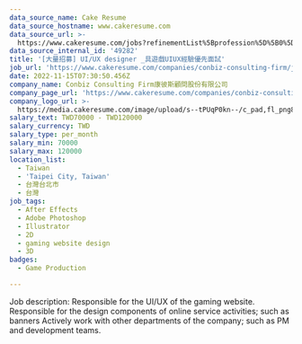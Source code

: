 ```yaml
---
data_source_name: Cake Resume
data_source_hostname: www.cakeresume.com
data_source_url: >-
  https://www.cakeresume.com/jobs?refinementList%5Bprofession%5D%5B0%5D=game-production&range%5Bsalary_range%5D%5Bmin%5D=100000
data_source_internal_id: '49282'
title: '[大量招募] UI/UX designer _具遊戲UIUX經驗優先面試'
job_url: 'https://www.cakeresume.com/companies/conbiz-consulting-firm/jobs/263a64'
date: 2022-11-15T07:30:50.456Z
company_name: Conbiz Consulting Firm康彼斯顧問股份有限公司
company_page_url: 'https://www.cakeresume.com/companies/conbiz-consulting-firm'
company_logo_url: >-
  https://media.cakeresume.com/image/upload/s--tPUqP0kn--/c_pad,fl_png8,h_200,w_200/v1634116095/vsgsbfwlsg1lcvof5ven.png
salary_text: TWD70000 - TWD120000
salary_currency: TWD
salary_type: per_month
salary_min: 70000
salary_max: 120000
location_list:
  - Taiwan
  - 'Taipei City, Taiwan'
  - 台灣台北市
  - 台灣
job_tags:
  - After Effects
  - Adobe Photoshop
  - Illustrator
  - 2D
  - gaming website design
  - 3D
badges:
  - Game Production

---
```


Job description: Responsible for the UI/UX of the gaming website. Responsible for the design components of online service activities; such as banners Actively work with other departments of the company; such as PM and development teams.